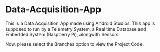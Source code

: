 # Data-Acquisition-App
This is a Data Acquisition App made using Android Studios. This app is supposed to run by a Telemetry System, a Real time Database and Embedded System (Raspberry Pi), alongwith Sensors.

Now. please select the Branches option to view the Project Code.
